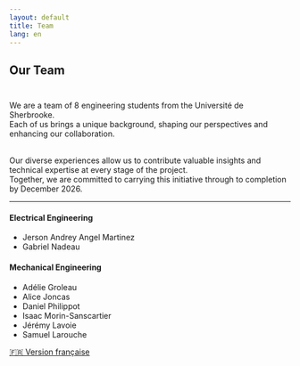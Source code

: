 ```yaml
---
layout: default
title: Team
lang: en
---
```

## Our Team <br><br>

We are a team of 8 engineering students from the Université de Sherbrooke.<br>
Each of us brings a unique background, shaping our perspectives and enhancing our collaboration.<br><br>

Our diverse experiences allow us to contribute valuable insights and technical expertise at every stage of the project.<br>
Together, we are committed to carrying this initiative through to completion by December 2026.<br>

---

#### Electrical Engineering
- Jerson Andrey Angel Martinez
- Gabriel Nadeau

#### Mechanical Engineering
- Adélie Groleau
- Alice Joncas
- Daniel Philippot
- Isaac Morin-Sanscartier
- Jérémy Lavoie
- Samuel Larouche

[🇫🇷 Version française](/fr/equipe.html)
